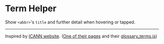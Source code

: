 # Term Helper

Show `<abbr>`'s `title` and further detail when hovering or tapped.

---

Inspired by [ICANN website](https://www.icann.org/). ([One of their pages](https://www.icann.org/resources/pages/new-rirs-criteria-2012-02-25-en) and their [glossary_terms.js](https://www.icann.org/glossary_terms.js))

